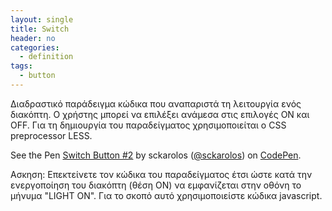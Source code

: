 ```yaml
---
layout: single
title: Switch
header: no
categories:
  - definition
tags:
  - button
---
```


Διαδραστικό παράδειγμα κώδικα που αναπαριστά τη λειτουργία ενός διακόπτη. Ο χρήστης μπορεί να επιλέξει ανάμεσα στις επιλογές ON και OFF. Για τη δημιουργία του παραδείγματος χρησιμοποιείται ο CSS preprocessor LESS.

<p data-height="350" data-theme-id="17517" data-slug-hash="GpgVJv" data-default-tab="result" data-user="sckarolos" class='codepen'>See the Pen <a href='https://codepen.io/sckarolos/pen/GpgVJv/'>Switch Button #2</a> by sckarolos (<a href='https://codepen.io/sckarolos'>@sckarolos</a>) on <a href='https://codepen.io'>CodePen</a>.</p>
<script async src="//assets.codepen.io/assets/embed/ei.js"></script>

Ασκηση: Επεκτείνετε τον κώδικα του παραδείγματος έτσι ώστε κατά την ενεργοποίηση του διακόπτη (θέση ON) να εμφανίζεται στην οθόνη το μήνυμα "LIGHT ON". Για το σκοπό αυτό χρησιμοποιείστε κώδικα javascript.
